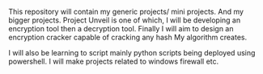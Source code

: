 This repository will contain my generic projects/ mini projects.
And my bigger projects.
Project Unveil is one of which, I will be developing an encryption tool then a decryption tool.
Finally I will aim to design an encryption cracker capable of cracking any hash My algorithm creates. 


I will also be learning to script mainly python scripts being deployed using powershell. I will make projects related to windows firewall etc. 
